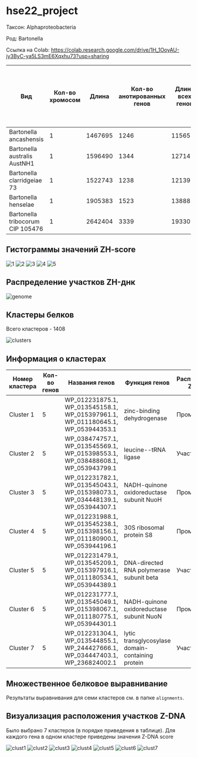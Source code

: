 # hse22_project
Таксон: Alphaproteobacteria

Род: Bartonella

Ссылка на Colab: https://colab.research.google.com/drive/1H_1OoyAU-jy3ByC-ya5LS3mE6Xqxhu73?usp=sharing

| **Вид** | **Кол-во хромосом** | **Длина** | **Кол-во анотированных генов** | **Длина всех генов** | **Доля анотированных генов** | **Кол-во предсказанных участков z-dna** | **Кол-во участков с zh-score >500 и их общая длина** |
| ------------- | ------------- |--------------------| ---- | --- | --- | --- | ------ |
| Bartonella ancashensis| 1 | 1467695 | 1246 | 1156515 | 78.80% | 1467695 | 2481; 24480  |
| Bartonella australis AustNH1| 1 | 1596490 | 1344 | 1271412 | 79.64% | 1596490 | 5823; 55820 |
| Bartonella clarridgeiae 73| 1 | 1522743 | 1238 | 1213959 | 79.72% | 1522743 | 1832; 17956 |
| Bartonella henselae| 1 | 1905383 | 1523 | 1388804 | 72.89% | 1905383 | 3403; 33394 |
| Bartonella tribocorum CIP 105476| 1 | 2642404 | 3339 | 1933078 | 73.16% | 2642404 | 5598; 54834  |

## Гистограммы значений ZH-score 
![1](https://user-images.githubusercontent.com/93256219/173463741-6d53c863-fdfa-486d-9531-781e2d31e9d7.png)
![2](https://user-images.githubusercontent.com/93256219/173463747-4370a112-023d-43fe-988d-d610530fe610.png)
![3](https://user-images.githubusercontent.com/93256219/173463750-5c81a4e9-ba77-42e1-a9a8-593181ce7ecb.png)
![4](https://user-images.githubusercontent.com/93256219/173463751-fbf4ba4b-1d40-4966-8adc-08689937091d.png)
![5](https://user-images.githubusercontent.com/93256219/173463752-c597cd30-ce06-4183-8c5f-e375b007740f.png)

## Распределение участков ZH-днк
![genome](https://user-images.githubusercontent.com/93256219/173463923-9570029e-4bea-4667-9b43-f55f48d6f9fc.png)

## Кластеры белков
Всего кластеров - 1408

![clusters](https://user-images.githubusercontent.com/93256219/173464339-cb2b1254-7313-4b79-ad56-d4d9617e38f1.png)

## Информация о кластерах
| **Номер кластера** | **Кол-во генов** | **Названия генов** | **Функция генов** | **Расположение Z-ДНК** | **Z-DNA score** | 
| ------------- | ------------- |--------------------| ---- | --- | ----- |
| Cluster 1| 5| WP_012231875.1, WP_013545158.1, WP_015397961.1, WP_011180645.1, WP_053944353.1 |zinc-binding dehydrogenase | Промотор | См. ниже | 
| Cluster 2| 5 | WP_038474757.1, WP_013545569.1, WP_015398553.1, WP_038488608.1, WP_053943799.1	 | leucine--tRNA ligase | Участок гена | См. ниже | 
| Cluster 3| 5 | WP_012231782.1, WP_013545043.1, WP_015398073.1, WP_034448139.1, WP_053944307.1	 | NADH-quinone oxidoreductase subunit NuoH | Промотор | См. ниже |
| Cluster 4| 5 |WP_012231988.1, WP_013545238.1, WP_015398156.1, WP_011180900.1, WP_053944196.1 | 30S ribosomal protein S8 |  Промотор | См. ниже |
| Cluster 5| 5 | WP_012231479.1, WP_013545209.1, WP_015397916.1, WP_011180534.1, WP_053944389.1 | DNA-directed RNA polymerase subunit beta | Участок гена | См. ниже |
| Cluster 6| 5 | WP_012231777.1, WP_013545049.1, WP_015398067.1, WP_011180775.1, WP_053944301.1 | NADH-quinone oxidoreductase subunit NuoN | Промотор | См. ниже |
| Cluster 7| 5 | WP_012231304.1, WP_013544855.1, WP_244427666.1, WP_034447403.1, WP_236824002.1 | lytic transglycosylase domain-containing protein | Участок гена | См. ниже |

## Множественное белковое выравнивание
Результаты выравнивания для семи кластеров см. в папке `alignments`.

## Визуализация расположения участков Z-DNA
Было выбрано 7 кластеров (в порядке приведения в таблице). Для каждого гена в одном кластере приведены значения Z-DNA score

![clust1](https://user-images.githubusercontent.com/93256219/173468265-07296c42-829e-439c-a3ba-1ec3a2abe57f.png)
![clust2](https://user-images.githubusercontent.com/93256219/173468269-bf0242ba-8b2e-40c1-ab51-5f2c6285f8dd.png)
![clust3](https://user-images.githubusercontent.com/93256219/173468271-a58bbfc0-4815-4a03-9733-3949f978704a.png)
![clust4](https://user-images.githubusercontent.com/93256219/173468273-d1361908-02b4-447d-9484-cb4df3bee206.png)
![clust5](https://user-images.githubusercontent.com/93256219/173468274-0f127b3f-a034-47e9-9e24-7682dd445bb1.png)
![clust6](https://user-images.githubusercontent.com/93256219/173468275-a583a942-3317-4123-aa0e-f753e44fb19a.png)
![clust7](https://user-images.githubusercontent.com/93256219/173468267-1faf917d-4bc4-427f-aba3-5b744576ce60.png)

